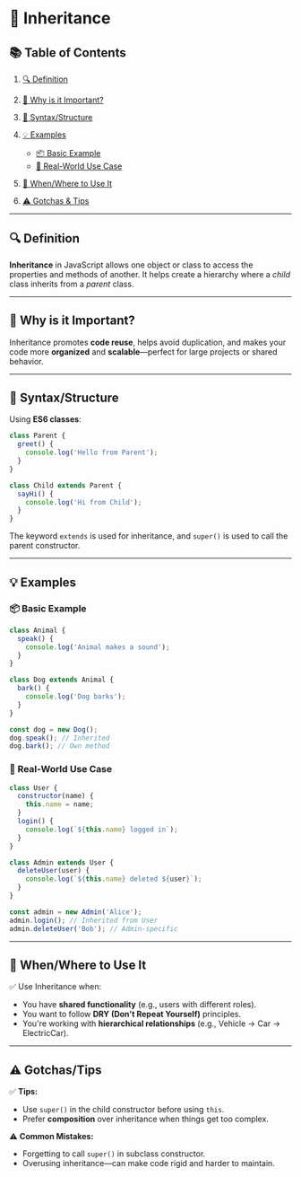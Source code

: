 # 🌳 Inheritance

## 📚 Table of Contents

1. [🔍 Definition](#-definition)
2. [🎯 Why is it Important?](#-why-is-it-important)
3. [📐 Syntax/Structure](#-syntaxstructure)
4. [💡 Examples](#-examples)

   - [📦 Basic Example](#-basic-example)
   - [🏪 Real-World Use Case](#-real-world-use-case)

5. [🧭 When/Where to Use It](#-whenwhere-to-use-it)
6. [⚠️ Gotchas & Tips](#-gotchastips)

---

## 🔍 Definition

**Inheritance** in JavaScript allows one object or class to access the
properties and methods of another. It helps create a hierarchy where a _child_
class inherits from a _parent_ class.

---

## 🎯 Why is it Important?

Inheritance promotes **code reuse**, helps avoid duplication, and makes your
code more **organized** and **scalable**—perfect for large projects or shared
behavior.

---

## 📐 Syntax/Structure

Using **ES6 classes**:

```js
class Parent {
  greet() {
    console.log('Hello from Parent');
  }
}

class Child extends Parent {
  sayHi() {
    console.log('Hi from Child');
  }
}
```

The keyword `extends` is used for inheritance, and `super()` is used to call the
parent constructor.

---

## 💡 Examples

### 📦 Basic Example

```js
class Animal {
  speak() {
    console.log('Animal makes a sound');
  }
}

class Dog extends Animal {
  bark() {
    console.log('Dog barks');
  }
}

const dog = new Dog();
dog.speak(); // Inherited
dog.bark(); // Own method
```

### 🏪 Real-World Use Case

```js
class User {
  constructor(name) {
    this.name = name;
  }
  login() {
    console.log(`${this.name} logged in`);
  }
}

class Admin extends User {
  deleteUser(user) {
    console.log(`${this.name} deleted ${user}`);
  }
}

const admin = new Admin('Alice');
admin.login(); // Inherited from User
admin.deleteUser('Bob'); // Admin-specific
```

---

## 🧭 When/Where to Use It

✅ Use Inheritance when:

- You have **shared functionality** (e.g., users with different roles).
- You want to follow **DRY (Don't Repeat Yourself)** principles.
- You're working with **hierarchical relationships** (e.g., Vehicle → Car →
  ElectricCar).

---

## ⚠️ Gotchas/Tips

✅ **Tips:**

- Use `super()` in the child constructor before using `this`.
- Prefer **composition** over inheritance when things get too complex.

⚠️ **Common Mistakes:**

- Forgetting to call `super()` in subclass constructor.
- Overusing inheritance—can make code rigid and harder to maintain.
